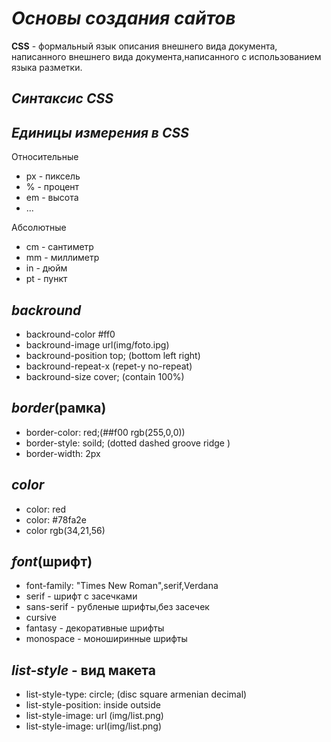 # _*Основы создания сайтов*_

**CSS** - формальный язык описания внешнего вида документа, написанного внешнего вида документа,написанного с использованием языка разметки.

## *Синтаксис CSS* 

## *Единицы измерения в CSS*
Относительные
* px - пиксель
* % - процент
* em - высота
* ...

Абсолютные
* cm - сантиметр
* mm - миллиметр
* in - дюйм 
* pt - пункт

## *backround*

* backround-color #ff0
* backround-image url(img/foto.ipg)
* backround-position top; (bottom left right)
* backround-repeat-x (repet-y no-repeat)
* backround-size cover; (contain 100%)

## *border*(рамка)
* border-color: red;(##f00 rgb(255,0,0))
* border-style: soild; (dotted dashed groove ridge )
* border-width: 2px

## *color*

* color: red
* color: #78fa2e
* color  rgb(34,21,56)

## *font*(шрифт)

* font-family: "Times New Roman",serif,Verdana
* serif - шрифт с засечками
* sans-serif - рубленые шрифты,без засечек
* cursive
* fantasy - декоративные шрифты
* monospace - моноширинные шрифты

## *list-style* - вид макета
* list-style-type: circle; (disc square armenian decimal)
* list-style-position: inside outside
* list-style-image: url (img/list.png)
* list-style-image: url(img/list.png)

